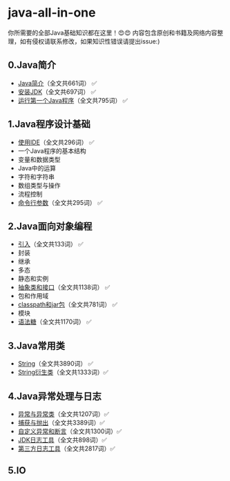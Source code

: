 # java-all-in-one

你所需要的全部Java基础知识都在这里！😍😍 内容包含原创和书籍及网络内容整理，如有侵权请联系修改，如果知识性错误请提出issue:)

## 0.Java简介

- [Java简介](https://github.com/ProgrammerLMS/java-all-in-one/blob/master/0-Java%E7%AE%80%E4%BB%8B/0-Java%E7%AE%80%E4%BB%8B.md)（全文共661词） ✅
- [安装JDK](https://github.com/ProgrammerLMS/java-all-in-one/blob/master/0-Java%E7%AE%80%E4%BB%8B/1-%E5%AE%89%E8%A3%85JDK.md)（全文共697词） ✅
- [运行第一个Java程序](https://github.com/ProgrammerLMS/java-all-in-one/blob/master/0-Java%E7%AE%80%E4%BB%8B/2-%E8%BF%90%E8%A1%8C%E7%AC%AC%E4%B8%80%E4%B8%AAJava%E7%A8%8B%E5%BA%8F.md)（全文共795词） ✅

## 1.Java程序设计基础

- [使用IDE](https://github.com/ProgrammerLMS/java-all-in-one/blob/master/1-Java%E7%A8%8B%E5%BA%8F%E8%AE%BE%E8%AE%A1%E5%9F%BA%E7%A1%80/0-%E4%BD%BF%E7%94%A8IDE.md)（全文共296词） ✅
- 一个Java程序的基本结构 
- 变量和数据类型
- Java中的运算
- 字符和字符串
- 数组类型与操作
- 流程控制
- [命令行参数](https://github.com/ProgrammerLMS/java-all-in-one/blob/master/1-Java%E7%A8%8B%E5%BA%8F%E8%AE%BE%E8%AE%A1%E5%9F%BA%E7%A1%80/7-%E5%91%BD%E4%BB%A4%E8%A1%8C%E5%8F%82%E6%95%B0.md)（全文共295词） ✅

## 2.Java面向对象编程

- [引入](https://github.com/ProgrammerLMS/java-all-in-one/blob/master/2-Java%E9%9D%A2%E5%90%91%E5%AF%B9%E8%B1%A1%E7%BC%96%E7%A8%8B/0-%E5%BC%95%E5%85%A5.md)（全文共133词） ✅
- 封装
- 继承
- 多态
- 静态和实例
- [抽象类和接口](https://github.com/ProgrammerLMS/java-all-in-one/blob/master/2-Java%E9%9D%A2%E5%90%91%E5%AF%B9%E8%B1%A1%E7%BC%96%E7%A8%8B/5-%E6%8A%BD%E8%B1%A1%E7%B1%BB%E5%92%8C%E6%8E%A5%E5%8F%A3.md)（全文共1138词） ✅
- 包和作用域
- [classpath和jar包](https://github.com/ProgrammerLMS/java-all-in-one/blob/master/2-Java%E9%9D%A2%E5%90%91%E5%AF%B9%E8%B1%A1%E7%BC%96%E7%A8%8B/7-classpath%E5%92%8Cjar%E5%8C%85.md)（全文共781词） ✅
- 模块
- [语法糖](https://github.com/ProgrammerLMS/java-all-in-one/blob/master/2-Java%E9%9D%A2%E5%90%91%E5%AF%B9%E8%B1%A1%E7%BC%96%E7%A8%8B/9-%E8%AF%AD%E6%B3%95%E7%B3%96.md)（全文共1170词） ✅

## 3.Java常用类

- [String](https://github.com/ProgrammerLMS/java-all-in-one/blob/master/3-Java%E5%B8%B8%E7%94%A8%E7%B1%BB/0-String.md)（全文共3890词） ✅
- [String衍生类](https://github.com/ProgrammerLMS/java-all-in-one/blob/master/3-Java%E5%B8%B8%E7%94%A8%E7%B1%BB/1-String%E8%A1%8D%E7%94%9F%E7%B1%BB.md)（全文共1333词）✅

## 4.Java异常处理与日志

- [异常与异常类](https://github.com/ProgrammerLMS/java-all-in-one/blob/master/4-Java%E5%BC%82%E5%B8%B8%E5%A4%84%E7%90%86%E4%B8%8E%E6%97%A5%E5%BF%97/0-%E5%BC%82%E5%B8%B8%E4%B8%8E%E5%BC%82%E5%B8%B8%E7%B1%BB.md)（全文共1207词）✅
- [捕获与抛出](https://github.com/ProgrammerLMS/java-all-in-one/blob/master/4-Java%E5%BC%82%E5%B8%B8%E5%A4%84%E7%90%86%E4%B8%8E%E6%97%A5%E5%BF%97/1-%E6%8D%95%E8%8E%B7%E4%B8%8E%E6%8A%9B%E5%87%BA.md)（全文共3389词）✅
- [自定义异常和断言](https://github.com/ProgrammerLMS/java-all-in-one/blob/master/4-Java%E5%BC%82%E5%B8%B8%E5%A4%84%E7%90%86%E4%B8%8E%E6%97%A5%E5%BF%97/2-%E8%87%AA%E5%AE%9A%E4%B9%89%E5%BC%82%E5%B8%B8%E5%92%8C%E6%96%AD%E8%A8%80.md)（全文共1300词）✅
- [JDK日志工具](https://github.com/ProgrammerLMS/java-all-in-one/blob/master/4-Java%E5%BC%82%E5%B8%B8%E5%A4%84%E7%90%86%E4%B8%8E%E6%97%A5%E5%BF%97/4-JDK%E6%97%A5%E5%BF%97%E5%B7%A5%E5%85%B7.md)（全文共898词）✅
- [第三方日志工具](https://github.com/ProgrammerLMS/java-all-in-one/blob/master/4-Java%E5%BC%82%E5%B8%B8%E5%A4%84%E7%90%86%E4%B8%8E%E6%97%A5%E5%BF%97/5-%E7%AC%AC%E4%B8%89%E6%96%B9%E6%97%A5%E5%BF%97%E5%B7%A5%E5%85%B7.md)（全文共2817词）✅

## 5.IO

